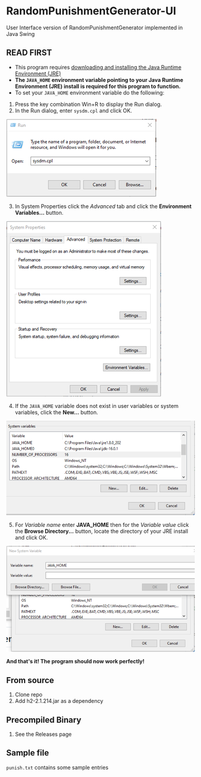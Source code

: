 # RandomPunishmentGenerator-UI
User Interface version of RandomPunishmentGenerator implemented in Java Swing

## READ FIRST
- This program requires [downloading and installing the Java Runtime Environment (JRE)](https://www.java.com/en/download/)
- **The `JAVA_HOME` environment variable pointing to your Java Runtime Environment (JRE) install is required for this program to function.**
- To set your `JAVA_HOME` environment variable do the following:

1. Press the key combination Win+R to display the Run dialog.
2. In the Run dialog, enter `sysdm.cpl` and click OK.

![sysdm.cpl run prompt](https://github.com/midnightreaver/RandomPunishmentGenerator-UI/blob/main/assets/1.png?raw=true)

3. In System Properties click the _Advanced_ tab and click the **Environment Variables...** button.

![System Properties dialog box](https://github.com/midnightreaver/RandomPunishmentGenerator-UI/blob/main/assets/2.png?raw=true)

4. If the `JAVA_HOME` variable does not exist in user variables or system variables, click the **New...** button.

![Environment Variables dialog](https://github.com/midnightreaver/RandomPunishmentGenerator-UI/blob/main/assets/3.png?raw=true)

5. For _Variable name_ enter **JAVA_HOME** then for the _Variable value_ click the **Browse Directory...** button, locate the directory of your JRE install and click OK.

![JAVA_HOME Environment Variable](https://github.com/midnightreaver/RandomPunishmentGenerator-UI/blob/main/assets/4.png?raw=true)

**And that's it! The program should now work perfectly!**

## From source
1. Clone repo
2. Add h2-2.1.214.jar as a dependency

## Precompiled Binary
1. See the Releases page

## Sample file
`punish.txt` contains some sample entries
